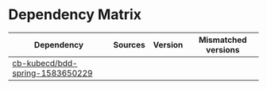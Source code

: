 # Dependency Matrix

Dependency | Sources | Version | Mismatched versions
---------- | ------- | ------- | -------------------
[cb-kubecd/bdd-spring-1583650229](https://github.com/cb-kubecd/bdd-spring-1583650229.git) |  | []() | 

